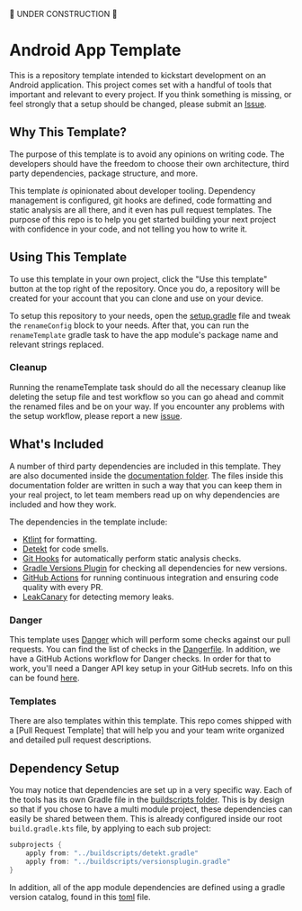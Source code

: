 🚧  UNDER CONSTRUCTION 🚧

# Android App Template

This is a repository template intended to kickstart development on an Android application. This project comes set with a handful of tools that important and relevant to every project. If you think something is missing, or feel strongly that a setup should be changed, please submit an [Issue](https://github.com/zinopro/Android-Repository-Template/issues/new).

## Why This Template?

The purpose of this template is to avoid any opinions on writing code. The developers should have the freedom to choose their own architecture, third party dependencies, package structure, and more. 

This template _is_ opinionated about developer tooling. Dependency management is configured, git hooks are defined, code formatting and static analysis are all there, and it even has pull request templates. The purpose of this repo is to help you get started building your next project with confidence in your code, and not telling you how to write it. 

## Using This Template

To use this template in your own project, click the "Use this template" button at the top right of the repository. Once you do, a repository will be created for your account that you can clone and use on your device.

To setup this repository to your needs, open the [setup.gradle](buildscripts/setup.gradle) file 
and tweak the `renameConfig` block to your needs. After that, you can run the `renameTemplate` 
gradle task to have the app module's package name and relevant strings replaced.

### Cleanup

Running the renameTemplate task should do all the necessary cleanup like deleting the setup file and test workflow so you can 
go ahead and commit the renamed files and be on your way. If you encounter any problems with the setup
workflow, please report a new [issue](https://github.com/zinopro/Android-Repository-Template/issues/new).

## What's Included

A number of third party dependencies are included in this template. They are also documented inside the [documentation folder](/documentation). The files inside this documentation folder are written in such a way that you can keep them in your real project, to let team members read up on why dependencies are included and how they work.

The dependencies in the template include:

* [Ktlint](/documentation/StaticAnalysis.md) for formatting.
* [Detekt](/documentation/StaticAnalysis.md) for code smells.
* [Git Hooks](/documentation/GitHooks.md) for automatically perform static analysis checks. 
* [Gradle Versions Plugin](/documentation/VersionsPlugin.md) for checking all dependencies for new versions.
* [GitHub Actions](/documentation/GitHubActions.md) for running continuous integration and ensuring code quality with every PR.
* [LeakCanary](https://square.github.io/leakcanary/) for detecting memory leaks. 

### Danger

This template uses [Danger](https://danger.systems) which will perform some checks against our 
pull requests. You can find the list of checks in the [Dangerfile](Dangerfile). In addition, we 
have a GitHub Actions workflow for Danger checks. In order for that to work, you'll need a 
Danger API key setup in your GitHub secrets. Info on this can be found [here](https://www.jessesquires.com/blog/2020/04/10/running-danger-on-github-actions/). 

### Templates

There are also templates within this template. This repo comes shipped with a [Pull Request Template] that will help you and your team write organized and detailed pull request descriptions. 

## Dependency Setup

You may notice that dependencies are set up in a very specific way. Each of the tools has its own Gradle file in the [buildscripts folder](/buildscripts). This is by design so that if you chose to have a multi module project, these dependencies can easily be shared between them. This is already configured inside our root `build.gradle.kts` file, by applying to each sub project:

```groovy
subprojects {
    apply from: "../buildscripts/detekt.gradle"
    apply from: "../buildscripts/versionsplugin.gradle"
}
```

In addition, all of the app module dependencies are defined using a gradle version catalog, found in this [toml](gradle/libs.versions.toml) file.

